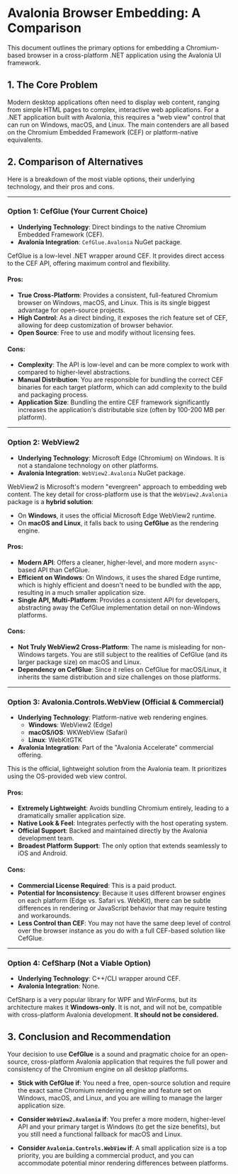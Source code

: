 # Avalonia Browser Embedding: A Comparison

This document outlines the primary options for embedding a Chromium-based browser in a cross-platform .NET application using the Avalonia UI framework.

## 1. The Core Problem

Modern desktop applications often need to display web content, ranging from simple HTML pages to complex, interactive web applications. For a .NET application built with Avalonia, this requires a "web view" control that can run on Windows, macOS, and Linux. The main contenders are all based on the Chromium Embedded Framework (CEF) or platform-native equivalents.

## 2. Comparison of Alternatives

Here is a breakdown of the most viable options, their underlying technology, and their pros and cons.

---

### Option 1: CefGlue (Your Current Choice)

- **Underlying Technology**: Direct bindings to the native Chromium Embedded Framework (CEF).
- **Avalonia Integration**: `CefGlue.Avalonia` NuGet package.

CefGlue is a low-level .NET wrapper around CEF. It provides direct access to the CEF API, offering maximum control and flexibility.

#### Pros:
- **True Cross-Platform**: Provides a consistent, full-featured Chromium browser on Windows, macOS, and Linux. This is its single biggest advantage for open-source projects.
- **High Control**: As a direct binding, it exposes the rich feature set of CEF, allowing for deep customization of browser behavior.
- **Open Source**: Free to use and modify without licensing fees.

#### Cons:
- **Complexity**: The API is low-level and can be more complex to work with compared to higher-level abstractions.
- **Manual Distribution**: You are responsible for bundling the correct CEF binaries for each target platform, which can add complexity to the build and packaging process.
- **Application Size**: Bundling the entire CEF framework significantly increases the application's distributable size (often by 100-200 MB per platform).

---

### Option 2: WebView2

- **Underlying Technology**: Microsoft Edge (Chromium) on Windows. It is not a standalone technology on other platforms.
- **Avalonia Integration**: `WebView2.Avalonia` NuGet package.

WebView2 is Microsoft's modern "evergreen" approach to embedding web content. The key detail for cross-platform use is that the `WebView2.Avalonia` package is a **hybrid solution**:

-   On **Windows**, it uses the official Microsoft Edge WebView2 runtime.
-   On **macOS and Linux**, it falls back to using **CefGlue** as the rendering engine.

#### Pros:
- **Modern API**: Offers a cleaner, higher-level, and more modern `async`-based API than CefGlue.
- **Efficient on Windows**: On Windows, it uses the shared Edge runtime, which is highly efficient and doesn't need to be bundled with the app, resulting in a much smaller application size.
- **Single API, Multi-Platform**: Provides a consistent API for developers, abstracting away the CefGlue implementation detail on non-Windows platforms.

#### Cons:
- **Not Truly WebView2 Cross-Platform**: The name is misleading for non-Windows targets. You are still subject to the realities of CefGlue (and its larger package size) on macOS and Linux.
- **Dependency on CefGlue**: Since it relies on CefGlue for macOS/Linux, it inherits the same distribution and size challenges on those platforms.

---

### Option 3: Avalonia.Controls.WebView (Official & Commercial)

- **Underlying Technology**: Platform-native web rendering engines.
    - **Windows**: WebView2 (Edge)
    - **macOS/iOS**: WKWebView (Safari)
    - **Linux**: WebKitGTK
- **Avalonia Integration**: Part of the "Avalonia Accelerate" commercial offering.

This is the official, lightweight solution from the Avalonia team. It prioritizes using the OS-provided web view control.

#### Pros:
- **Extremely Lightweight**: Avoids bundling Chromium entirely, leading to a dramatically smaller application size.
- **Native Look & Feel**: Integrates perfectly with the host operating system.
- **Official Support**: Backed and maintained directly by the Avalonia development team.
- **Broadest Platform Support**: The only option that extends seamlessly to iOS and Android.

#### Cons:
- **Commercial License Required**: This is a paid product.
- **Potential for Inconsistency**: Because it uses different browser engines on each platform (Edge vs. Safari vs. WebKit), there can be subtle differences in rendering or JavaScript behavior that may require testing and workarounds.
- **Less Control than CEF**: You may not have the same deep level of control over the browser instance as you do with a full CEF-based solution like CefGlue.

---

### Option 4: CefSharp (Not a Viable Option)

- **Underlying Technology**: C++/CLI wrapper around CEF.
- **Avalonia Integration**: None.

CefSharp is a very popular library for WPF and WinForms, but its architecture makes it **Windows-only**. It is not, and will not be, compatible with cross-platform Avalonia development. **It should not be considered.**

## 3. Conclusion and Recommendation

Your decision to use **CefGlue** is a sound and pragmatic choice for an open-source, cross-platform Avalonia application that requires the full power and consistency of the Chromium engine on all desktop platforms.

- **Stick with CefGlue if**: You need a free, open-source solution and require the exact same Chromium rendering engine and feature set on Windows, macOS, and Linux, and you are willing to manage the larger application size.

- **Consider `WebView2.Avalonia` if**: You prefer a more modern, higher-level API and your primary target is Windows (to get the size benefits), but you still need a functional fallback for macOS and Linux.

- **Consider `Avalonia.Controls.WebView` if**: A small application size is a top priority, you are building a commercial product, and you can accommodate potential minor rendering differences between platforms.
